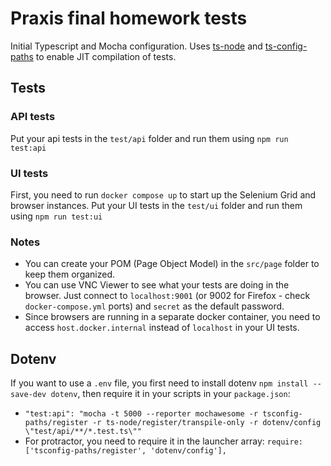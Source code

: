 # Praxis final homework tests

Initial Typescript and Mocha configuration. Uses [ts-node](https://www.npmjs.com/package/ts-node) and [ts-config-paths](https://www.npmjs.com/package/tsconfig-paths) to enable JIT compilation of tests.

## Tests

### API tests

Put your api tests in the `test/api` folder and run them using `npm run test:api`

### UI tests

First, you need to run `docker compose up` to start up the Selenium Grid and browser instances.
Put your UI tests in the `test/ui` folder and run them using `npm run test:ui`

### Notes

- You can create your POM (Page Object Model) in the `src/page` folder to keep them organized.
- You can use VNC Viewer to see what your tests are doing in the browser. Just connect to `localhost:9001` (or 9002 for Firefox - check `docker-compose.yml` ports) and `secret` as the default password.
- Since browsers are running in a separate docker container, you need to access `host.docker.internal` instead of `localhost` in your UI tests.

## Dotenv

If you want to use a `.env` file, you first need to install dotenv `npm install --save-dev dotenv`, then require it in your scripts in your `package.json`:

- `"test:api": "mocha -t 5000 --reporter mochawesome -r tsconfig-paths/register -r ts-node/register/transpile-only -r dotenv/config \"test/api/**/*.test.ts\""`
- For protractor, you need to require it in the launcher array: `require: ['tsconfig-paths/register', 'dotenv/config'],`
